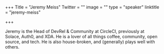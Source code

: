 +++
Title = "Jeremy Meiss"
Twitter = ""
image = ""
type = "speaker"
linktitle = "jeremy-meiss"

+++

Jeremy is the Head of DevRel & Community at CircleCI, previously at Solace, Auth0, and XDA. He is a lover of all things coffee, community, open source, and tech. He is also house-broken, and (generally) plays well with others.